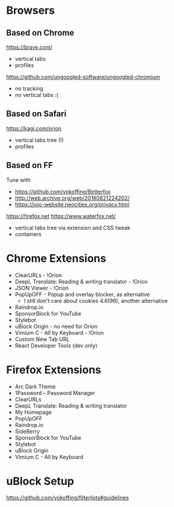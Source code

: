 # Browsers

## Based on Chrome
https://brave.com/

- vertical tabs
- profiles

https://github.com/ungoogled-software/ungoogled-chromium

- no tracking
- no vertical tabs :(

## Based on Safari

https://kagi.com/orion

- vertical tabs tree (!)
- profiles

## Based on FF
Tune with
- https://github.com/yokoffing/Betterfox
- http://web.archive.org/web/20180821224202/
- https://jojo-website.neocities.org/privacy.html

https://firefox.net
https://www.waterfox.net/

- vertical tabs tree via extension and CSS tweak
- containers

# Chrome Extensions

- ClearURLs - !Orion
- DeepL Translate: Reading & writing translator - !Orion
- JSON Viewer - !Orion
- PopUpOFF - Popup and overlay blocker, as alternative
  - I still don't care about cookies 4.6(98), another alternative
- Raindrop.io
- SponsorBlock for YouTube
- Stylebot
- uBlock Origin - no need for Orion
- Vimium C - All by Keyboard - !Orion
- Custom New Tab URL
- React Developer Tools (dev only)

# Firefox Extensions

- Arc Dark Theme
- 1Password – Password Manager
- ClearURLs
- DeepL Translate: Reading & writing translator
- My Homepage
- PopUpOFF
- Raindrop.io
- SideBerry
- SponsorBlock for YouTube
- Stylebot
- uBlock Origin
- Vimium C - All by Keyboard

# uBlock Setup
https://github.com/yokoffing/filterlists#guidelines
